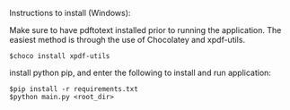 Instructions to install (Windows):

Make sure to have pdftotext installed prior to running the application. The easiest method is 
through the use of Chocolatey and xpdf-utils.

    $choco install xpdf-utils

install python pip, and enter the following to install and run application:

    $pip install -r requirements.txt
    $python main.py <root_dir>
